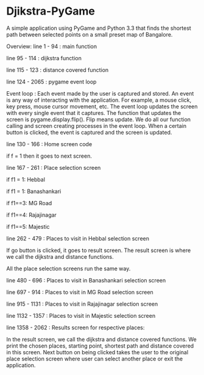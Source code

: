 # Djikstra-PyGame
A simple application using PyGame and Python 3.3 that finds the shortest path between selected points on a small preset map of Bangalore.

Overview:
line 1 - 94     : main function

line 95 - 114   : dijkstra function

line 115 - 123  : distance covered function

line 124 - 2065 : pygame event loop

Event loop : Each event made by the user is captured and stored. An event is any way of interacting with the application. 
For example, a mouse click, key press, mouse cursor movement, etc. The event loop updates the screen with every single event that it captures.
The function that updates the screen is pygame.display.flip(). Flip means update.
We do all our function calling and screen creating processes in the event loop. When a certain button is clicked, the event is captured and the screen is updated.


line 130 - 166   : Home screen code

if f = 1 then it goes to next screen.



line 167 - 261   : Place selection screen

if f1 = 1: Hebbal

if f1 = 1: Banashankari

if f1==3: MG Road

if f1==4: Rajajinagar

if f1==5: Majestic



line 262 - 479   : Places to visit in Hebbal selection screen

If go button is clicked, it goes to result screen. The result screen is where we call the dijkstra and distance                       functions.

All the place selection screens run the same way.



line 480 - 696   : Places to visit in Banashankari selection screen

line 697 - 914   : Places to visit in MG Road selection screen

line 915 - 1131  : Places to visit in Rajajinagar selection screen

line 1132 - 1357 : Places to visit in Majestic selection screen

line 1358 - 2062 : Results screen for respective places:

In the result screen, we call the dijkstra and distance covered functions. We print the chosen places, starting point, shortest path and distance covered in this screen. Next button on being clicked takes the user to the original place 
selection screen where user can select another place or exit the application.
